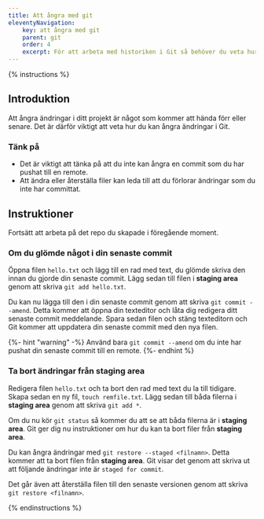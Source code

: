 ```yaml
---
title: Att ångra med git
eleventyNavigation:
    key: att ångra med git
    parent: git
    order: 4
    excerpt: För att arbeta med historiken i Git så behöver du veta hur du kan ångra ändringar.
---
```


{% instructions %}

## Introduktion

Att ångra ändringar i ditt projekt är något som kommer att hända förr eller senare. Det är därför viktigt att veta hur du kan ångra ändringar i Git.

### Tänk på

-   Det är viktigt att tänka på att du inte kan ångra en commit som du har pushat till en remote.
-   Att ändra eller återställa filer kan leda till att du förlorar ändringar som du inte har committat.

## Instruktioner

Fortsätt att arbeta på det repo du skapade i föregående moment.

### Om du glömde något i din senaste commit

Öppna filen `hello.txt` och lägg till en rad med text, du glömde skriva den innan du gjorde din senaste commit. Lägg sedan till filen i **staging area** genom att skriva `git add hello.txt`.

Du kan nu lägga till den i din senaste commit genom att skriva `git commit --amend`. Detta kommer att öppna din texteditor och låta dig redigera ditt senaste commit meddelande. Spara sedan filen och stäng texteditorn och Git kommer att uppdatera din senaste commit med den nya filen.

{%- hint "warning" -%}
Använd bara `git commit --amend` om du inte har pushat din senaste commit till en remote.
{%- endhint %}

### Ta bort ändringar från staging area

Redigera filen `hello.txt` och ta bort den rad med text du la till tidigare. Skapa sedan en ny fil, `touch remfile.txt`. Lägg sedan till båda filerna i **staging area** genom att skriva `git add *`.

Om du nu kör `git status` så kommer du att se att båda filerna är i **staging area**. Git ger dig nu instruktioner om hur du kan ta bort filer från **staging area**.

Du kan ångra ändringar med `git restore --staged <filnamn>`. Detta kommer att ta bort filen från **staging area**. Git visar det genom att skriva ut att följande ändringar inte är `staged for commit`.

Det går även att återställa filen till den senaste versionen genom att skriva `git restore <filnamn>`.

{% endinstructions %}
